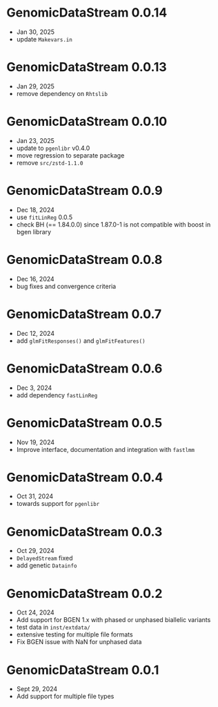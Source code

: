 
# GenomicDataStream 0.0.14
 - Jan 30, 2025
 - update `Makevars.in`

# GenomicDataStream 0.0.13
 - Jan 29, 2025
 - remove dependency on `Rhtslib`

# GenomicDataStream 0.0.10
 - Jan 23, 2025
 - update to `pgenlibr` v0.4.0
 - move regression to separate package
 - remove `src/zstd-1.1.0`

# GenomicDataStream 0.0.9
 - Dec 18, 2024
 - use `fitLinReg` 0.0.5
 - check BH (== 1.84.0.0) since 1.87.0-1 is not compatible with boost in bgen library

# GenomicDataStream 0.0.8
 - Dec 16, 2024
 - bug fixes and convergence criteria

# GenomicDataStream 0.0.7
 - Dec 12, 2024
 - add `glmFitResponses()` and `glmFitFeatures()`

# GenomicDataStream 0.0.6
 - Dec 3, 2024
 - add dependency `fastLinReg`

# GenomicDataStream 0.0.5
 - Nov 19, 2024
 - Improve interface, documentation and integration with `fastlmm`


# GenomicDataStream 0.0.4
 - Oct 31, 2024
 - towards support for `pgenlibr`


# GenomicDataStream 0.0.3
 - Oct 29, 2024
 - `DelayedStream` fixed
 - add genetic `Datainfo`


# GenomicDataStream 0.0.2
 - Oct 24, 2024
 - Add support for BGEN 1.x with phased or unphased biallelic variants
 - test data in `inst/extdata/`
 - extensive testing for multiple file formats
  - Fix BGEN issue with NaN for unphased data


# GenomicDataStream 0.0.1
 - Sept 29, 2024
 - Add support for multiple file types

